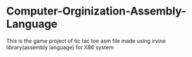 # Computer-Orginization-Assembly-Language
This is the game project of tic tac toe asm file made using irvine library(assembly language) for X86 system
